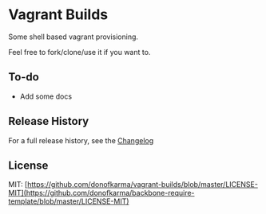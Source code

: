 Vagrant Builds
====================

Some shell based vagrant provisioning.

Feel free to fork/clone/use it if you want to.

To-do
---------------------

- Add some docs

Release History
---------------------

For a full release history, see the [Changelog](https://github.com/donofkarma/vagrant-builds/blob/master/CHANGELOG.md)

License
---------------------

MIT: [https://github.com/donofkarma/vagrant-builds/blob/master/LICENSE-MIT](https://github.com/donofkarma/backbone-require-template/blob/master/LICENSE-MIT)